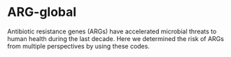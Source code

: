 # ARG-global
Antibiotic resistance genes (ARGs) have accelerated microbial threats to human health during the last decade. Here we determined the risk of ARGs from multiple perspectives by using these codes.
